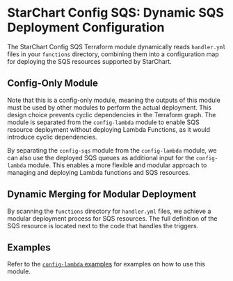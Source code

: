 # StarChart Config SQS: Dynamic SQS Deployment Configuration

The StarChart Config SQS Terraform module dynamically reads `handler.yml` files in your `functions` directory, combining them into a configuration map for deploying the SQS resources supported by StarChart.

## Config-Only Module

Note that this is a config-only module, meaning the outputs of this module must be used by other modules to perform the actual deployment. This design choice prevents cyclic dependencies in the Terraform graph. The module is separated from the `config-lambda` module to enable SQS resource deployment without deploying Lambda Functions, as it would introduce cyclic dependencies.

By separating the `config-sqs` module from the `config-lambda` module, we can also use the deployed SQS queues as additional input for the `config-lambda` module. This enables a more flexible and modular approach to managing and deploying Lambda functions and SQS resources.

## Dynamic Merging for Modular Deployment

By scanning the `functions` directory for `handler.yml` files, we achieve a modular deployment process for SQS resources. The full definition of the SQS resource is located next to the code that handles the triggers.

## Examples

Refer to the [`config-lambda` examples](../config-lambda/README.md) for examples on how to use this module.
